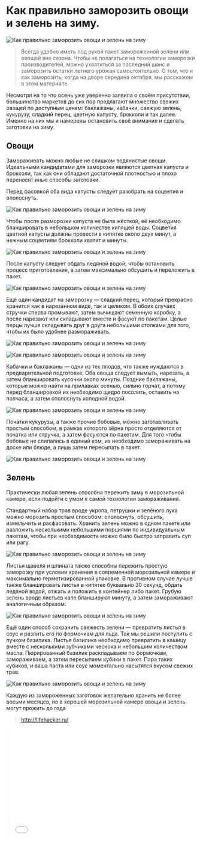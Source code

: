 # Как правильно заморозить овощи и зелень на зиму.
![Как правильно заморозить овощи и зелень на зиму](/images/Kulinar/Sovet/zamorozka_ovoschey.jpg 'Как правильно заморозить овощи и зелень на зиму')

> Всегда удобно иметь под рукой пакет замороженной зелени или овощей вне сезона. Чтобы не полагаться на технологии заморозки производителей, можно ухватиться за последний шанс и заморозить остатки летнего урожая самостоятельно. О том, что и как заморозить, когда на дворе середина октября, мы расскажем в этом материале.

Несмотря на то что осень уже уверенно заявила о своём присутствии, большинство маркетов до сих пор предлагают множество свежих овощей по доступным ценам: баклажаны, кабачки, свежую зелень, кукурузу, сладкий перец, цветную капусту, брокколи и так далее. Именно на них мы и намерены остановить своё внимание и сделать заготовки на зиму.

## Овощи

Замораживать можно любые не слишком водянистые овощи. Идеальными кандидатами для заморозки являются цветная капуста и брокколи, так как они обладают достаточной плотностью и плохо переносят иные способы заготовки.

Перед фасовкой оба вида капусты следует разобрать на соцветия и ополоснуть.

![Как правильно заморозить овощи и зелень на зиму](/images/Kulinar/Sovet/zamorozka_ovoschey_1.jpg)

Чтобы после разморозки капуста не была жёсткой, её необходимо бланшировать в небольшом количестве кипящей воды. Соцветия цветной капусты должны провести в кипятке около двух минут, а нежным соцветиям брокколи хватит и минуты.

![Как правильно заморозить овощи и зелень на зиму](/images/Kulinar/Sovet/zamorozka_ovoschey_2.jpg)

После капусту следует обдать ледяной водой, чтобы остановить процесс приготовления, а затем максимально обсушить и переложить в пакет.

![Как правильно заморозить овощи и зелень на зиму](/images/Kulinar/Sovet/zamorozka_ovoschey_3.jpg)

Ещё один кандидат на заморозку — сладкий перец, который прекрасно хранится как в нарезанном виде, так и целиком. В обоих случаях стручки сперва промывают, затем вычищают семенную коробку, а после нарезают или складывают вместе и фасуют по пакетам. Целые перцы лучше складывать друг в друга небольшими стопками для того, чтобы их было удобнее размораживать.

![Как правильно заморозить овощи и зелень на зиму](/images/Kulinar/Sovet/zamorozka_ovoschey_4.jpg)

![Как правильно заморозить овощи и зелень на зиму](/images/Kulinar/Sovet/zamorozka_ovoschey_5.jpg)

Кабачки и баклажаны — одни из тех плодов, что также нуждаются в предварительной подготовке. Оба овоща следует вымыть, нарезать, а затем бланшировать кусочки около минуты. Поздние баклажаны, которые можно найти на прилавках осенью, сильно горчат, а потому перед бланшировкой их необходимо щедро посолить, оставить на полчаса, а затем ополоснуть холодной водой.

![Как правильно заморозить овощи и зелень на зиму](/images/Kulinar/Sovet/zamorozka_ovoschey_6.jpg)

Початки кукурузы, а также прочие бобовые, можно заготавливать простым способом, в рамках которого зёрна просто отделяются от початка или стручка, а затем фасуются по пакетам. Для того чтобы бобовые не слипались в единый ком, их необходимо замораживать на доске или блюде, а лишь затем пересыпать в пакет.

![Как правильно заморозить овощи и зелень на зиму](/images/Kulinar/Sovet/zamorozka_ovoschey_7.jpg)

## Зелень

Практически любая зелень способна пережить зиму в морозильной камере, если подойти с умом к самой технологии замораживания.

Стандартный набор трав вроде укропа, петрушки и зелёного лука можно морозить простым способом: ополоснуть, обсушить, измельчить и расфасовать. Хранить зелень можно в одном пакете или разложить несколькими небольшими порциями по индивидуальным пакетам, чтобы при необходимости можно было быстро заправить суп или рагу.

![Как правильно заморозить овощи и зелень на зиму](/images/Kulinar/Sovet/zamorozka_ovoschey_8.jpg)

Листья щавеля и шпината также способны пережить простую заморозку при условии хранения в современной морозильной камере и максимально герметизированной упаковке. В противном случае лучше также бланшировать листья в кипятке буквально 30 секунд, обдать ледяной водой, отжать и положить в контейнер либо пакет. Грубую зелень вроде листьев кале бланшируют минуту, а затем замораживают аналогичным образом.

![Как правильно заморозить овощи и зелень на зиму](/images/Kulinar/Sovet/zamorozka_ovoschey_9.jpg)

Ещё один способ сохранить свежесть зелени — превратить листья в соус и разлить его по формочкам для льда. Так мы решили поступить с пучком базилика. Листья базилика необходимо превратить в кашицу вместе с несколькими зубчиками чеснока и небольшим количеством масла. Пюрированный базилик раскладываем по формочкам, замораживаем, а затем пересыпаем кубики в пакет. Пара таких кубиков, и ваша паста или соус моментально насытятся вкусом свежих трав.

![Как правильно заморозить овощи и зелень на зиму](/images/Kulinar/Sovet/zamorozka_ovoschey_10.jpg)

Каждую из замороженных заготовок желательно хранить не более восьми месяцев, но в хорошей морозильной камере овощи и зелень могут прожить до года

> http://lifehacker.ru/

<p><iframe src="//www.youtube.com/embed/zjsOOT347cA" allowfullscreen="" frameborder="0" height="293" width="520"></iframe></p>
